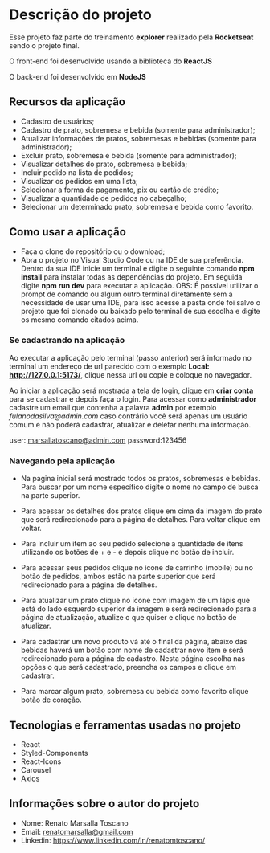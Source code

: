 # Descrição do projeto

Esse projeto faz parte do treinamento **explorer** realizado pela **Rocketseat** sendo o projeto final.

O front-end foi desenvolvido usando a biblioteca do **ReactJS**

O back-end foi desenvolvido em **NodeJS**

## Recursos da aplicação

- Cadastro de usuários;
- Cadastro de prato, sobremesa e bebida (somente para administrador);
- Atualizar informações de pratos, sobremesas e bebidas (somente para administrador);
- Excluir prato, sobremesa e bebida (somente para administrador);
- Visualizar detalhes do prato, sobremesa e bebida;
- Incluir pedido na lista de pedidos;
- Visualizar os pedidos em uma lista;
- Selecionar a forma de pagamento, pix ou cartão de crédito;
- Visualizar a quantidade de pedidos no cabeçalho;
- Selecionar um determinado prato, sobremesa e bebida como favorito.

## Como usar a aplicação

- Faça o clone do repositório ou o download;
- Abra o projeto no Visual Studio Code ou na IDE de sua preferência. Dentro da sua IDE inicie um terminal e digite o seguinte comando **npm install** para instalar todas as dependências do projeto. Em seguida digite **npm run dev** para executar a aplicação.
  OBS: É possivel utilizar o prompt de comando ou algum outro terminal diretamente sem a necessidade de usar uma IDE, para isso acesse a pasta onde foi salvo o projeto que foi clonado ou baixado pelo terminal de sua escolha e digite os mesmo comando citados acima.

### Se cadastrando na aplicação

Ao executar a aplicação pelo terminal (passo anterior) será informado no terminal um endereço de url parecido com o exemplo **Local: http://127.0.0.1:5173/**, clique nessa url ou copie e coloque no navegador.

Ao iniciar a aplicação será mostrada a tela de login, clique em **criar conta** para se cadastrar e depois faça o login. Para acessar como **administrador** cadastre um email que contenha a palavra **admin** por exemplo _fulanodasilva@admin.com_ caso contrário você será apenas um usuário comum e não poderá cadastrar, atualizar e deletar nenhuma informação.

user: marsallatoscano@admin.com
password:123456

### Navegando pela aplicação

- Na pagina inicial será mostrado todos os pratos, sobremesas e bebidas. Para buscar por um nome específico digite o nome no campo de busca na parte superior.

- Para acessar os detalhes dos pratos clique em cima da imagem do prato que será redirecionado para a página de detalhes. Para voltar clique em voltar.

- Para incluir um item ao seu pedido selecione a quantidade de itens utilizando os botões de + e - e depois clique no botão de incluir.

- Para acessar seus pedidos clique no ícone de carrinho (mobile) ou no botão de pedidos, ambos estão na parte superior que será redirecionado para a página de detalhes.

- Para atualizar um prato clique no ícone com imagem de um lápis que está do lado esquerdo superior da imagem e será redirecionado para a página de atualização, atualize o que quiser e clique no botão de atualizar.

- Para cadastrar um novo produto vá até o final da página, abaixo das bebidas haverá um botão com nome de cadastrar novo item e será redirecionado para a página de cadastro. Nesta página escolha nas opções o que será cadastrado, preencha os campos e clique em cadastrar.

- Para marcar algum prato, sobremesa ou bebida como favorito clique botão de coração.

## Tecnologias e ferramentas usadas no projeto

- React
- Styled-Components
- React-Icons
- Carousel
- Axios

## Informações sobre o autor do projeto

- Nome: Renato Marsalla Toscano
- Email: renatomarsalla@gmail.com
- Linkedin: <https://www.linkedin.com/in/renatomtoscano/>
